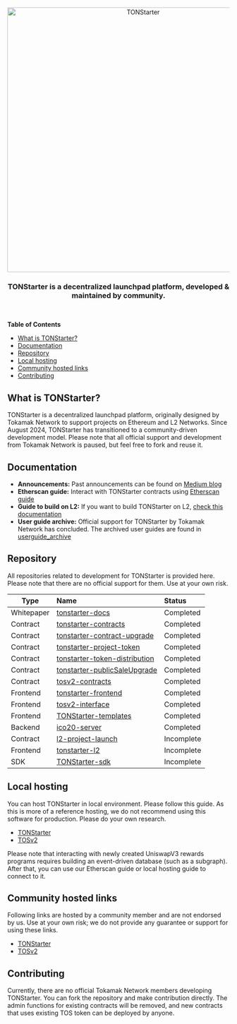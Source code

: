 <div align="center">
  <br />
  <br />
  <a href="https://tonstarter.tokamak.network"><img alt="TONStarter" src="https://tonstarter.tokamak.network/static/media/fld_bi_gray.bec69ff3.svg" width=600></a>
  <br />
  <h3>TONStarter is a decentralized launchpad platform, developed & maintained by community.</h3>
  <br />
</div>

**Table of Contents**
- [What is TONStarter?](#what-is-tonstarter)
- [Documentation](#documentation)
- [Repository](#repository)
- [Local hosting](#local-hosting)
- [Community hosted links](#community-hosted-links)
- [Contributing](#contributing)

## What is TONStarter?
TONStarter is a decentralized launchpad platform, originally designed by Tokamak Network to support projects on Ethereum and L2 Networks. Since August 2024, TONStarter has transitioned to a community-driven development model. Please note that all official support and development from Tokamak Network is paused, but feel free to fork and reuse it.

## Documentation
- **Announcements:** Past announcements can be found on [Medium blog](https://medium.com/tokamak-network/search?q=tonstarter)
- **Etherscan guide:** Interact with TONStarter contracts using [Etherscan guide](./docs/EN/readme.md)
- **Guide to build on L2:** If you want to build TONStarter on L2, [check this documentation](https://github.com/tokamak-network/l2-project-launch/tree/main/doc)
- **User guide archive:** Official support for TONStarter by Tokamak Network has concluded. The archived user guides are found in [userguide_archive](./userguide_archive/README.md)

## Repository
All repositories related to development for TONStarter is provided here. Please note that there are no official support for them. Use at your own risk.

| Type | Name | Status |
|---|:---|:---|
| Whitepaper | [tonstarter-docs](https://github.com/tokamak-network/tonstarter-docs) | Completed |
| Contract | [tonstarter-contracts](https://github.com/tokamak-network/tonstarter-contracts) | Completed |
| Contract | [tonstarter-contract-upgrade](https://github.com/tokamak-network/tonstarter-contract-upgrade) | Completed |
| Contract | [tonstarter-project-token](https://github.com/tokamak-network/tonstarter-project-token) |   Completed |
| Contract | [tonstarter-token-distribution](https://github.com/tokamak-network/tonstarter-token-distribution) | Completed |
| Contract | [tonstarter-publicSaleUpgrade](https://github.com/tokamak-network/tonstarter-publicSaleUpgrade) | Completed |
| Contract | [tosv2-contracts](https://github.com/tokamak-network/tosv2-contracts) | Completed |
| Frontend | [tonstarter-frontend](https://github.com/tokamak-network/tonstarter-frontend) | Completed |
| Frontend | [tosv2-interface](https://github.com/tokamak-network/tosv2-interface) | Completed |
| Frontend | [TONStarter-templates](https://github.com/tokamak-network/TONStarter-templates) | Completed |
| Backend | [ico20-server](https://github.com/tokamak-network/ico20-server) | Completed |
| Contract | [l2-project-launch](https://github.com/tokamak-network/l2-project-launch) | Incomplete |
| Frontend | [tonstarter-l2](https://github.com/tokamak-network/tonstarter-l2) | Incomplete |
| SDK | [TONStarter-sdk](https://github.com/tokamak-network/TONStarter-sdk) | Incomplete |

## Local hosting
You can host TONStarter in local environment. Please follow this guide. As this is more of a reference hosting, we do not recommend using this software for production. Please do your own research.
- [TONStarter](https://github.com/tokamak-network/tonstarter-frontend/tree/archiving)
- [TOSv2](https://github.com/tokamak-network/tosv2-interface/tree/archiving)

Please note that interacting with newly created UniswapV3 rewards programs requires building an event-driven database (such as a subgraph). After that, you can use our Etherscan guide or local hosting guide to connect to it.

## Community hosted links
Following links are hosted by a community member and are not endorsed by us. Use at your own risk; we do not provide any guarantee or support for using these links.
- [TONStarter](https://sonyoungsung.github.io/tonstarter-interface/)
- [TOSv2](https://sonyoungsung.github.io/tosv2-interface/)

## Contributing
Currently, there are no official Tokamak Network members developing TONStarter. You can fork the repository and make contribution directly. The admin functions for existing contracts will be removed, and new contracts that uses existing TOS token can be deployed by anyone.
